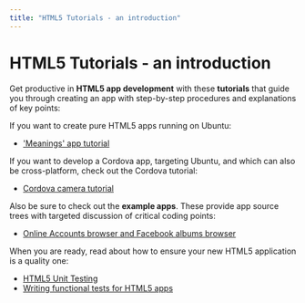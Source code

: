 ```yaml
---
title: "HTML5 Tutorials - an introduction"
---
```


# HTML5 Tutorials - an introduction

Get productive in **HTML5 app development** with these **tutorials** that
guide you through creating an app with step-by-step procedures and
explanations of key points:

If you want to create pure HTML5 apps running on Ubuntu:

  * ['Meanings' app tutorial](tutorials-meanings-app-html5-tutorial.md)

If you want to develop a Cordova app, targeting Ubuntu, and which can also be
cross-platform, check out the Cordova tutorial:

  * [Cordova camera tutorial](tutorials-cordova-camera-app-tutorial.md)

Also be sure to check out the **example apps**. These provide app source trees
with targeted discussion of critical coding points:

  * [Online Accounts browser and Facebook albums browser](tutorials-example-online-accounts.md)

When you are ready, read about how to ensure your new HTML5 application is a
quality one:

  * [HTML5 Unit Testing](html5-unit-testing.md)
  * [Writing functional tests for HTML5 apps](tutorials-writing-html5-functional-tests.md)
